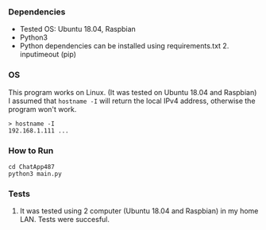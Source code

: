 ### Dependencies
* Tested OS: Ubuntu 18.04, Raspbian
* Python3 
* Python dependencies can be installed using requirements.txt
    2. inputimeout (pip)

### OS
This program works on Linux. (It was tested on Ubuntu 18.04 and Raspbian)
I assumed that ```hostname -I``` will return the local IPv4 address, otherwise the program won't work.
```
> hostname -I
192.168.1.111 ...
```

### How to Run
```
cd ChatApp487
python3 main.py
```

### Tests
1. It was tested using 2 computer (Ubuntu 18.04 and Raspbian) in my home LAN. Tests were succesful. 
